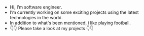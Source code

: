  - Hi, I’m software engineer.
 - I’m currently working on some exciting projects using the latest technologies in the world.
 - In addition to what's been mentioned, i like playing football.
 - 👇👇 Please take a look at my projects 👇👇
